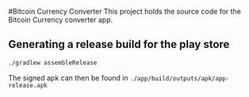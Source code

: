 #Bitcoin Currency Converter
This project holds the source code for the Bitcoin Currency converter app.

## Generating a release build for the play store
```bash
./gradlew assembleRelease
```

The signed apk can then be found in `./app/build/outputs/apk/app-release.apk`